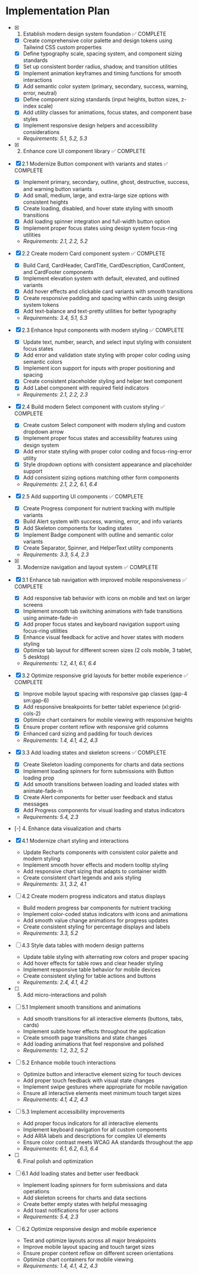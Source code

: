 # Implementation Plan

- [x] 1. Establish modern design system foundation ✅ COMPLETE
  - [x] Create comprehensive color palette and design tokens using Tailwind CSS custom properties
  - [x] Define typography scale, spacing system, and component sizing standards
  - [x] Set up consistent border radius, shadow, and transition utilities
  - [x] Implement animation keyframes and timing functions for smooth interactions
  - [x] Add semantic color system (primary, secondary, success, warning, error, neutral)
  - [x] Define component sizing standards (input heights, button sizes, z-index scale)
  - [x] Add utility classes for animations, focus states, and component base styles
  - [x] Implement responsive design helpers and accessibility considerations
  - _Requirements: 5.1, 5.2, 5.3_

- [x] 2. Enhance core UI component library ✅ COMPLETE

- [x] 2.1 Modernize Button component with variants and states ✅ COMPLETE
  - [x] Implement primary, secondary, outline, ghost, destructive, success, and warning button variants
  - [x] Add small, medium, large, and extra-large size options with consistent heights
  - [x] Create loading, disabled, and hover state styling with smooth transitions
  - [x] Add loading spinner integration and full-width button option
  - [x] Implement proper focus states using design system focus-ring utilities
  - _Requirements: 2.1, 2.2, 5.2_

- [x] 2.2 Create modern Card component system ✅ COMPLETE
  - [x] Build Card, CardHeader, CardTitle, CardDescription, CardContent, and CardFooter components
  - [x] Implement elevation system with default, elevated, and outlined variants
  - [x] Add hover effects and clickable card variants with smooth transitions
  - [x] Create responsive padding and spacing within cards using design system tokens
  - [x] Add text-balance and text-pretty utilities for better typography
  - _Requirements: 3.4, 5.1, 5.3_

- [x] 2.3 Enhance Input components with modern styling ✅ COMPLETE
  - [x] Update text, number, search, and select input styling with consistent focus states
  - [x] Add error and validation state styling with proper color coding using semantic colors
  - [x] Implement icon support for inputs with proper positioning and spacing
  - [x] Create consistent placeholder styling and helper text component
  - [x] Add Label component with required field indicators
  - _Requirements: 2.1, 2.2, 2.3_

- [x] 2.4 Build modern Select component with custom styling ✅ COMPLETE
  - [x] Create custom Select component with modern styling and custom dropdown arrow
  - [x] Implement proper focus states and accessibility features using design system
  - [x] Add error state styling with proper color coding and focus-ring-error utility
  - [x] Style dropdown options with consistent appearance and placeholder support
  - [x] Add consistent sizing options matching other form components
  - _Requirements: 2.1, 2.2, 6.1, 6.4_

- [x] 2.5 Add supporting UI components ✅ COMPLETE
  - [x] Create Progress component for nutrient tracking with multiple variants
  - [x] Build Alert system with success, warning, error, and info variants
  - [x] Add Skeleton components for loading states
  - [x] Implement Badge component with outline and semantic color variants
  - [x] Create Separator, Spinner, and HelperText utility components
  - _Requirements: 3.3, 5.4, 2.3_

- [x] 3. Modernize navigation and layout system ✅ COMPLETE
- [x] 3.1 Enhance tab navigation with improved mobile responsiveness ✅ COMPLETE
  - [x] Add responsive tab behavior with icons on mobile and text on larger screens
  - [x] Implement smooth tab switching animations with fade transitions using animate-fade-in
  - [x] Add proper focus states and keyboard navigation support using focus-ring utilities
  - [x] Enhance visual feedback for active and hover states with modern styling
  - [x] Optimize tab layout for different screen sizes (2 cols mobile, 3 tablet, 5 desktop)
  - _Requirements: 1.2, 4.1, 6.1, 6.4_

- [x] 3.2 Optimize responsive grid layouts for better mobile experience ✅ COMPLETE
  - [x] Improve mobile layout spacing with responsive gap classes (gap-4 sm:gap-6)
  - [x] Add responsive breakpoints for better tablet experience (xl:grid-cols-2)
  - [x] Optimize chart containers for mobile viewing with responsive heights
  - [x] Ensure proper content reflow with responsive grid columns
  - [x] Enhanced card sizing and padding for touch devices
  - _Requirements: 1.4, 4.1, 4.2, 4.3_

- [x] 3.3 Add loading states and skeleton screens ✅ COMPLETE
  - [x] Create Skeleton loading components for charts and data sections
  - [x] Implement loading spinners for form submissions with Button loading prop
  - [x] Add smooth transitions between loading and loaded states with animate-fade-in
  - [x] Create Alert components for better user feedback and status messages
  - [x] Add Progress components for visual loading and status indicators
  - _Requirements: 5.4, 2.3_

- [-] 4. Enhance data visualization and charts









- [x] 4.1 Modernize chart styling and interactions


  - Update Recharts components with consistent color palette and modern styling
  - Implement smooth hover effects and modern tooltip styling
  - Add responsive chart sizing that adapts to container width
  - Create consistent chart legends and axis styling
  - _Requirements: 3.1, 3.2, 4.1_

- [ ] 4.2 Create modern progress indicators and status displays






  - Build modern progress bar components for nutrient tracking
  - Implement color-coded status indicators with icons and animations
  - Add smooth value change animations for progress updates
  - Create consistent styling for percentage displays and labels
  - _Requirements: 3.3, 5.2_

- [ ] 4.3 Style data tables with modern design patterns
  - Update table styling with alternating row colors and proper spacing
  - Add hover effects for table rows and clear header styling
  - Implement responsive table behavior for mobile devices
  - Create consistent styling for table actions and buttons
  - _Requirements: 2.4, 4.1, 4.2_

- [ ] 5. Add micro-interactions and polish
- [ ] 5.1 Implement smooth transitions and animations
  - Add smooth transitions for all interactive elements (buttons, tabs, cards)
  - Implement subtle hover effects throughout the application
  - Create smooth page transitions and state changes
  - Add loading animations that feel responsive and polished
  - _Requirements: 1.2, 3.2, 5.2_

- [ ] 5.2 Enhance mobile touch interactions
  - Optimize button and interactive element sizing for touch devices
  - Add proper touch feedback with visual state changes
  - Implement swipe gestures where appropriate for mobile navigation
  - Ensure all interactive elements meet minimum touch target sizes
  - _Requirements: 4.1, 4.2, 4.3_

- [ ] 5.3 Implement accessibility improvements
  - Add proper focus indicators for all interactive elements
  - Implement keyboard navigation for all custom components
  - Add ARIA labels and descriptions for complex UI elements
  - Ensure color contrast meets WCAG AA standards throughout the app
  - _Requirements: 6.1, 6.2, 6.3, 6.4_

- [ ] 6. Final polish and optimization
- [ ] 6.1 Add loading states and better user feedback
  - Implement loading spinners for form submissions and data operations
  - Add skeleton screens for charts and data sections
  - Create better empty states with helpful messaging
  - Add toast notifications for user actions
  - _Requirements: 5.4, 2.3_

- [ ] 6.2 Optimize responsive design and mobile experience
  - Test and optimize layouts across all major breakpoints
  - Improve mobile layout spacing and touch target sizes
  - Ensure proper content reflow on different screen orientations
  - Optimize chart containers for mobile viewing
  - _Requirements: 1.4, 4.1, 4.2, 4.3_